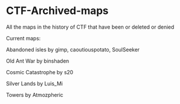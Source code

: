 # CTF-Archived-maps
All the maps in the history of CTF that have been or deleted or denied

Current maps:

Abandoned isles by gimp, caoutiouspotato, SoulSeeker

Old Ant War by binshaden

Cosmic Catastrophe by s20

Silver Lands by Luis_Mi

Towers by Atmozpheric
